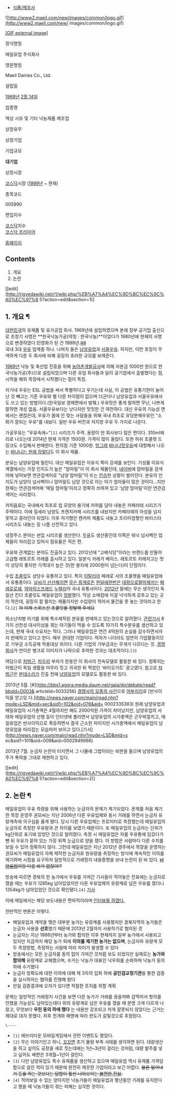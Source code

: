   * [식품/제조사](%EC%8B%9D%ED%92%88/%EC%A0%9C%EC%A1%B0%EC%82%AC.md)  

![http://www2.maeil.com/new/images/common/logo.gif](http://www2.maeil.com/new/
images/common/logo.gif)

[[GIF external image]](http://www2.maeil.com/new/images/common/logo.gif)

정식명칭

매일유업 주식회사

영문명칭

Maeil Dairies Co., Ltd.

설립일

[1969년](1969%EB%85%84.md) [2월 14일](2%EC%9B%94%2014%EC%9D%BC.md)

업종명

액상 시유 및 기타 낙농제품 제조업

상장유무

상장기업

기업규모

**대기업**

상장시장

[코스닥](%EC%BD%94%EC%8A%A4%EB%8B%A5.md)시장 ([1999년](1999%EB%85%84.md) ~ 현재)

종목코드

005990

편입지수

[코스닥](%EC%BD%94%EC%8A%A4%EB%8B%A5.md)지수  
[코스닥 프리미어](%EC%BD%94%EC%8A%A4%EB%8B%A5%20%ED%94%84%EB%A6%AC%EB%AF%B8%EC%96%B4.md)

[홈페이지](http://www.maeil.com)

  

## Contents

    

1. 개요 
2. 논란 

[[edit](http://rigvedawiki.net/r1/wiki.php/%EB%A7%A4%EC%9D%BC%EC%9C%A0%EC%97%8
5?action=edit&section=1)]

## 1. 개요 ¶

[대한민국](%EB%8C%80%ED%95%9C%EB%AF%BC%EA%B5%AD.md)의 유제품 및 유가공업 회사. 1969년에
설립하였으며 본래 정부 공기업 출신으로 초창기 사명은 **한국낙농가공(약칭 : 한국낙농)**이었다가 1980년에 현재의 사명으로
변경하였다.민영화가 된 건
1999년.[##](http://m.media.daum.net/m/media/newsview/19991217155900237)  
국내 3대 [우유](%EC%9A%B0%EC%9C%A0.md) 업계중 하나. 나머지 둘은
[남양유업](%EB%82%A8%EC%96%91%EC%9C%A0%EC%97%85.md)과
[서울우유](%EC%84%9C%EC%9A%B8%EC%9A%B0%EC%9C%A0.md). 하지만, 이런 호칭이 무색하게 다른 두 회사에
비해 굉장히 초라한 규모를 보여준다.

  

[1969년](1969%EB%85%84.md) 낙농 및 축산업 진흥을 위해 [농어촌개발공사](%ED%95%9C%EA%B5%AD%EB%86%8D%EC%96%B4%EC%B4%8C%EA%B3%B5%EC%82%AC.md)에 의해 자본금 1000만 원으로 한국낙농가공(주)으로
설립되었으며 다른 유업 회사들과 달리 공기업에서 출발했다는 점, 시작을 해외 목장에서 시작했다는 점이 특징.

  

자기네 우유는 ESL 공법을 써서 특별하다고 우기는데 사실, 이 공법은 유통기한이 늘어난 것 빼고는 기존 우유와 별 다른 차이점이 없으며
더군다나 남양유업과 서울우유에서도 쓰고 있는 방법이다.(한국일보 경제면에서 발췌.) 우유맛은 좋게 말하면 무난, 나쁘게 말하면 개성 없음.
서울우유보다는 낫다지만 밋밋한 건 여전하다. 대신 우유의 기능성 면에서는 괜찮은데, 우유가 몸에 안 맞는 사람들을 위해 국내 최초로
유당분해우유인 "소화가 잘되는 우유"를 내놨다. 일반 우유 버전과 저지방 우유 두 가지로 나온다.

  

가공우유는 "우유속에~"`[1]` 시리즈가 주력. 용량이 딴 회사보다 많은 편이다. 310ml짜리로 나오는데 2014년 현재 가격은
1500원. 가격이 많이 올랐다. 또한 허쉬 초콜렛 드링크도 수입해서 판매한다. 편의점 기준 1000원.
[빙그레](%EB%B9%99%EA%B7%B8%EB%A0%88.md)
[바나나맛우유](%EB%B0%94%EB%82%98%EB%82%98%EB%A7%9B%EC%9A%B0%EC%9C%A0.md)에 대항해서
나오는 [바나나는 원래 하얗다](%EB%B0%94%EB%82%98%EB%82%98%EB%8A%94%20%EC%9B%90%EB%9E%98%20%ED%95%98%EC%96%97%EB%8B%A4.md)도 이 회사 제품.

  

분유는 남양유업에 밀린다. 대신 매일유업은 이유식 쪽이 강세를 보인다. 기성품 이유식 계열에서는 가장 인지도가 높은 "맘마밀"이 이 회사
제품인데, [네이버](%EB%84%A4%EC%9D%B4%EB%B2%84.md)에 맘마밀을 검색어에 넣어보면 연관검색어로 "남양
맘마밀"이 뜨는 [안습](%EC%95%88%EC%8A%B5.md)한 상황이 벌어진다. 분유의 인지도가 남양이 넘사벽이니 맘마밀도 남양
것으로 아는 아기 엄마들이 많은 것이다...지만 현재는 연관검색어에 '매일 맘마밀'이라고 정확히 쓰여져 있고 '남양 맘마밀'이란 연관검색어는
사라졌다.

  

커피음료는 국내에서 최초로 컵 모양의 용기에 커피를 담아 내놓은 카페라테 시리즈가 주력이다. 이에 질세라 남양도 프렌치카페 시리즈를 내놨지만
카페라떼의 아성을 넘지 못하고 콩라인이 되었다. 이후 저가형인 캔커피 제품도 내놓고 프리미엄형인 바리스타 시리즈도 내놓는 등 나름 선전하고
있다.

  

냉장주스 분야는 썬업 시리즈를 생산한다. [두유](%EB%91%90%EC%9C%A0.md)도 생산중인데 이쪽은 워낙 넘사벽인 업체들이
자리잡고 있어서 점유율은 적은 편.

  

우유와 관계없는 분야도 진출하고 있다. 2012년에 "고베식당"이라는 브랜드를 만들어 고급형 레토르트 카레를 출시하고 있다. 일본식 카레가
베이스. 레토르트 카레치고는 맛이 상당히 좋지만 가격대가 높은 것(한 봉지에 2000원이 넘는다)이 단점이다.

  

수입 [초콜릿](%EC%B4%88%EC%BD%9C%EB%A6%BF.md)도 상당수 유통하고 있다. 특히
[이탈리아](%EC%9D%B4%ED%83%88%EB%A6%AC%EC%95%84.md) 페레로 사의 초콜렛을 매일유업에서 유통중이다.
[날씨가 선선해지면](%EB%8C%80%ED%95%99%EC%88%98%ED%95%99%EB%8A%A5%EB%A0%A5%EC%8B%9C%ED%97%98.md) [무슨 핑계로든](%EC%84%B1%ED%83%84%EC%A0%88.md) [한달에한번은](%EB%B0%B8%EB%9F%B0%ED%83%80%EC%9D%B8%20%EB%8D%B0%EC%9D%B4.md) [대량으로팔아제끼는](%ED%99%94%EC%9D%B4%ED%8A%B8%20%EB%8D%B0%EC%9D%B4.md) [페레로로쉐](%ED%8E%98%EB%A0%88%EB%A1%9C%20%EB%A1%9C%EC%89%90.md), [악마의스프레드](%EB%A7%88%EC%95%BD.md) [누텔라](%EB%88%84%ED%85%94%EB%9D%BC.md)의 국내
유통사이다. [2012년](2012%EB%85%84.md) 말에는 무슨 생각인지 독일산 킨더 초콜릿도 매일유업이
[정발](%EC%A0%95%EB%B0%9C.md)했다. 막상 소매점에 이걸 넉넉하게 갖추고 있는 곳이 적은데, 굉장히 잘 팔리는
제품이지만 수입량이 적어서 물건을 못 놓는 것이라고 한다.`[2]` <del>자 이제 스위스산 초콜릿을 정발해 주세요</del>

  

희소난치병 아기를 위해 특수제작된 분유를 판매하고 있는것으로 알려졌다.
[관련기사](http://www.hankyung.com/news/app/newsview.php?aid=2011080215031) 8가지
선천성 대사이상을 겪는 아기들이 먹을 수 있도록 10가지 특수분유를 생산하고 있는데, 현재 국내 수요자는 적다. 그러나 매일유업은 연간
4억원의 손실을 감수하면서까지 판매하고 있다고 한다. 매우 관대한 기업이다. 적자가 나더라도 엄연히 기업활동이므로 기부금 소득공제 적용대상
외이다. 다른 기업의 기부금과는 무게가 다르다는 것.
[경쟁회사](%EB%82%A8%EC%96%91%EC%9C%A0%EC%97%85.md)가 연이은 병크로 이미지가 나락으로 추락한 것과는
대조적이다.`[3]`

  

여담으로 [차범근](%EC%B0%A8%EB%B2%94%EA%B7%BC.md),
[차두리](%EC%B0%A8%EB%91%90%EB%A6%AC.md) 부자가 한동안 이 회사의 전속모델로 활동한 바 있다. 정확히는
차범근이 독일 생활을 마무리 짓고 귀국한 뒤 찍었던 '바이오거트' 광고였다. 참고로
[차범근](%EC%B0%A8%EB%B2%94%EA%B7%BC.md)은
[분데스리가](%EB%B6%84%EB%8D%B0%EC%8A%A4%EB%A6%AC%EA%B0%80.md) 진출 전에
[남양유업](%EB%82%A8%EC%96%91%EC%9C%A0%EC%97%85.md)의 모델로도 활동한 바 있다.

  

2013년 5월. [#](http://bbs1.agora.media.daum.net/gaia/do/debate/read?bbsId=D003&
articleId=5033256) [경쟁사의 모종의 사건](%EB%82%A8%EC%96%91%EC%9C%A0%EC%97%85%20%EB%8C%80%EB%A6%AC%EC%A0%90%20%EC%83%81%ED%92%88%20%EA%B0%95%EB%A7%A4%20%EC%82%AC%EA%B1%B4.md)으로 [어부지리](%EC%96%B4%EB%B6%80%EC%A7%80%EB%A6%AC.md)로 [반사이익을 얻고있
다.](http://news.naver.com/main/read.nhn?mode=LSD&mid=sec&sid1=102&oid=076&aid=
0002335383) 원래 남양유업과 매일유업의 시가총액은 4월까지만 해도 2000억원 가까이 차이났지만, 남양유업의 사태와 매일유업의 선행
등이 인터넷에 풀리면서 남양유업의 시가총액은 곤두박질치고, 매일유업은 반사이익으로 폭등하면서 결국 근소한 차이지만 시가총액에서 매일유업이
남양유업을 따라잡는 모습마저 보이고 있다.[기사](http://news.naver.com/main/read.nhn?mode=LSD&mid=s
ec&sid1=101&oid=009&aid=0002949966)

  

2013년 7월. 눈금자 논란이 터지면서 그 나물에 그밥이라는 비판을 들으며 남양유업의 주가 폭락을 그대로 재현하고 있다.

  

[[edit](http://rigvedawiki.net/r1/wiki.php/%EB%A7%A4%EC%9D%BC%EC%9C%A0%EC%97%8
5?action=edit&section=2)]

## 2. 논란 ¶

매일유업이 우유 측량을 위해 사용하는 눈금자의 문제가 제기되었다. 문제를 처음 제기한 목장 운영주 권모씨는 지난 2006년 다른 우유업체와
동시 거래를 하면서 눈금자 유량계측에 의구심을 품게 됐다. 당시 다른 우유업체는 프로미터로 측정했는데 매일유업의 눈금자로 측정한 우유량과 큰
차이를 보였기 때문이다. 또 매일유업의 눈금자는 단위가 kg단위로 표기돼 있었던 것으로 알려졌다. 측정 시 매일유업은 자를 우유통에 담갔다가
뺀 뒤 우유가 묻어 있는 가장 위쪽 눈금으로 양을 쟀다. 이 방법은 사람마다 다른 수치를 보일 수 있어 정확하지 않다. 그런데 매일유업은
지난 2012년 경주에서 목장을 운영하는 권모씨가 매일유업이 자체 제작한 눈금자로 원유량을 측정하는 방식에 계속적인 이의를 제기하며 시정을
요구하자 일방적으로 거래정지 내용증명을 보내 논란이 된 바 있다.
<del>[남양유업](%EB%82%A8%EC%96%91%EC%9C%A0%EC%97%85.md)이랑 다를 바가 없잖아!?</del>

  

방송에 따르면 경북의 한 농가에서 우유를 가져간 기사들이 적어놓은 전표에는 눈금자로 쟀을 때는 우유가 1285kg 남아있었지만 다른
우유업체의 유량계로 남은 우유를 쟀더니 1354kg가 남아있었던 것으로 확인됐다.`[4]`
[기사](http://www.foodtoday.or.kr/news/article.html?no=105205)

  

이에 매일에서는 해당 보도내용은 편파적이라며 [인터뷰를
하였다.](http://www.foodtoday.or.kr/news/article.html?no=105231)

  

전반적인 변론은 이렇다.

  

  * 매일유업과 계약을 맺은 대부분 농가는 유랑계를 사용했지만 경북지역의 농가들은 눈금자 사용을 **선호**했기 때문에 2013년 2월까지 사용하기로 협의된 것
  * 눈금자는 지난 1986년부터 농가와 합의한 이후 현재까지 일부 농가에서 사용되고 있지만 지금까지 해당 농가 외에 **이의를 제기한 농가는 없으며**, 눈금자와 유량계 모두 측정방법, 측정하는 사람에 따라 차이가 발생할 수 있다
  * 방송에서는 모든 눈금자를 동의 없이 가져간 것처럼 보도 되었지만 실제로는 **농가와 합의해** 유량계로 교체했으며, 수거는 낙농가 대표인 낙우회를 순회하며 낙농가 동의 하에 수거했다
  * 눈금자 정확도에 대한 이의에 대해 제 3자의 입회 하에 **공인검교정기관**을 통한 검증을 실시하자는 협의를 진행해 왔다
  * 만일 검증결과에 오차가 있다면 적절한 조치를 취할 계획  

문제는 일방적인 거래정지 사건을 보면 다른 농가가 거래를 끊을까봐 겁먹어서 항의를 안했을 가능성도 남아있는데다 위의 유량계로 남은 우유를
쟀을 때 분명 크게 다르게 나왔고, 무엇보다 **우린 동의 하에 했다** 는 내용만 강조되고 저게 잘못되지 않았다는 근거는 제대로 대지
못했다. 차후 전개와 해명에 따라 판도가 갈릴것으로 추정된다.

  

`\----`

  * `[1]` 에브리타운 모바일게임에서 관련 이벤트도 했었다.
  * `[2]` 무슨 이야기인고 하니, [꼬꼬면](%EA%BC%AC%EA%BC%AC%EB%A9%B4.md) 초기 물량 부족 사태를 생각하면 된다. 대량생산을 하고 싶어도 공장을 새로 짓는데에는 1년~3년이 걸리는 것처럼, 대량 발주를 넣고 싶어도 배편은 3개월~1년이 걸린다.
  * `[3]` 다만 남양유업도 특수 유제품을 생산하고 있으며 매일유업 역시 유제품 가격담합으로 걸린 적이 있기 때문에 완전히 깨끗한 기업이라고 보긴 어렵다. <del>물론 밀어내기 등을 하는 것보다는 담합이 훨씬 나아보이는 [불편한 진실](%EB%B6%88%ED%8E%B8%ED%95%9C%20%EC%A7%84%EC%8B%A4.md).</del>
  * `[4]` 적어보일 수 있는 양이지만 낙농가들이 매일유업과 몇년동안 거래를 유지한다고 했을 때 낙농가들이 겪는 피해는 심각한 것이다.

